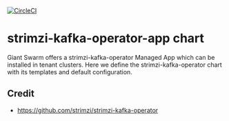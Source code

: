 [![CircleCI](https://circleci.com/gh/giantswarm/{APP-NAME}-app.svg?style=shield)](https://circleci.com/gh/giantswarm/{APP-NAME}-app)

# strimzi-kafka-operator-app chart

Giant Swarm offers a strimzi-kafka-operator Managed App which can be installed in tenant clusters.
Here we define the strimzi-kafka-operator chart with its templates and default configuration.

## Credit

* https://github.com/strimzi/strimzi-kafka-operator
